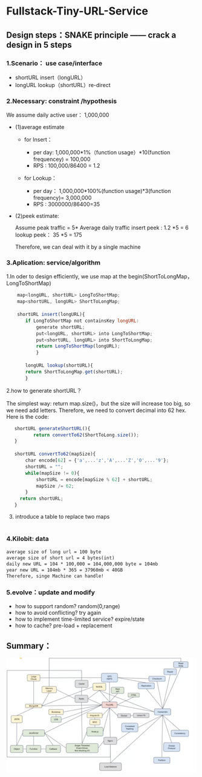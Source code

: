 # Fullstack-Tiny-URL-Service
## Design steps：SNAKE principle —— crack a design in 5 steps
### 1.Scenario： use case/interface
* shortURL insert（longURL）   
* longURL lookup（shortURL）re-direct

### 2.Necessary: constraint /hypothesis 

 We assume daily active user： 1,000,000
  - (1)average estimate
    - for Insert： 
      - per day: 1,000,000*1%（function usage）*10(function frequencey) = 100,000 
      - RPS : 100,000/86400 = 1.2

    - for Lookup：
      - per day： 1,000,000*100%(function usage)*3(function frequency)= 3,000,000
      - RPS : 3000000/86400=35  

  - (2)peek estimate:

     Assume peak traffic = 5* Average daily traffic
     insert peek : 1.2 *5 = 6
     lookup peek： 35 *5 = 175

     Therefore, we can deal with it by a single machine

### 3.Aplication: service/algorithm
1.In oder to design efficiently, we use map at the begin(ShortToLongMap， LongToShortMap)
```javascript
    map<longURL, shortURL> LongToShortMap;
    map<shortURL, longURL> ShortToLongMap;
    
    shortURL insert(longURL){
       if LongToShortMap not containsKey longURL:
           generate shortURL;
           put<longURL, shortURL> into LongToShortMap;
           put<shortURL, longURL> into ShortToLongMap;
           return LongToShortMap(longURL);
           }
       
       longURL lookup(shortURL){
       return ShortToLongMap.get(shortURL);
       }
```
2.how to generate shortURL？

The simplest way: return map.size()，but the size will increase too big, so we need add letters.
Therefore, we need to convert decimal into 62 hex. Here is the code:
 ```javascript   
    shortURL generateShortURL(){
           return convertTo62(ShortToLong.size());
    }
    
    shortURL convertTo62(mapSize){
        char encode[62] = {'a',...'z','A',...'Z','0',...'9'};
        shortURL = "";
        while(mapSize != 0){
            shortURL = encode[mapSize % 62] + shortURL;
            mapSize /= 62;
        }
      return shortURL;
    }
 ```
3. introduce a table to replace two maps                                                                                       

### 4.Kilobit: data 

    average size of long url = 100 byte
    average size of short url = 4 bytes(int)
    daily new URL = 104 * 100,000 = 104,000,000 byte = 104mb
    year new URL = 104mb * 365 = 37960mb < 40GB
    Therefore, singe Machine can handle!

### 5.evolve：update and modify
* how to support random? random(0,range)
* how to avoid conflicting? try again
* how to implement time-limited service? expire/state
* how to cache? pre-load  + replacement

## Summary：

  <img src="https://github.com/Attriumph/Fullstack-Tiny-URL-Service/blob/master/images/summary.png" alt="summary" width="800" style="display:inline" />

